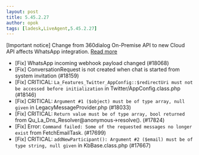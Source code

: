 ```yaml
---
layout: post
title: 5.45.2.27
author: opok
tags: [ladesk,LiveAgent,5.45.2.27]
---
```

[Important notice] Change from 360dialog On-Premise API to new Cloud API affects WhatsApp integration. [Read more](https://docs.360dialog.com/docs/waba-management/hosting-type-change)

- [Fix] WhatsApp incoming webhook payload changed (#18068)
- [Fix] ConversationRequest is not created when chat is started from system invitation (#18159)
- [Fix] CRITICAL: `La_Features_Twitter_AppConfig::$redirectUri must not be accessed before initialization` in Twitter/AppConfig.class.php (#18146)
- [Fix] CRITICAL: `Argument #1 ($object) must be of type array, null given` in LegacyMessageProvider.php (#18033)
- [Fix] CRITICAL: `Return value must be of type array, bool returned` from Qu_La_Dns_Resolver@anonymous->resolve(). (#17824)
- [Fix] Error: `Command failed: Some of the requested messages no longer exist` from FetchEmailTask. (#17699)
- [Fix] CRITICAL: `addNewParticipant(): Argument #2 ($email) must be of type string, null given` in KbBase.class.php (#17667)
